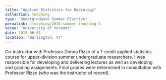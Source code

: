 ```yaml
---
title: "Applied Statistics for Hydrology"
collection: teaching
type: "Undergraduate Summer Elective"
permalink: /teaching/2015-summer-teaching-1
venue: "University of Vermont"
date: 2015-06-01
location: "Burlington, VT"
---
```


Co-instructor with Professor Donna Rizzo of a 1-credit applied statistics course for upper-division summer undergraduate researchers. I was responsible for developing and delivering lectures as well as developing and grading assignments. Final  grades were determined in consultation with Professor Rizzo (who was the instructor of record).